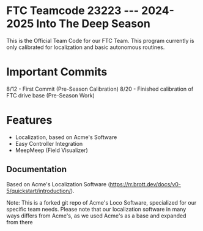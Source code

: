 # FTC Teamcode 23223 --- 2024-2025 Into The Deep Season

This is the Official Team Code for our FTC Team. This program currently is only calibrated for localization and basic autonomous routines. 

# Important Commits

8/12 - First Commit (Pre-Season Calibration)
8/20 - Finished calibration of FTC drive base (Pre-Season Work)


# Features
- Localization, based on Acme's Software
- Easy Controller Integration
- MeepMeep (Field Visualizer)


## Documentation
Based on Acme's Localization Software (https://rr.brott.dev/docs/v0-5/quickstart/introduction/).

Note: This is a forked git repo of Acme's Loco Software, specialized for our specific team needs. Please note that our localization 
software in many ways differs from Acme's, as we used Acme's as a base and expanded from there
